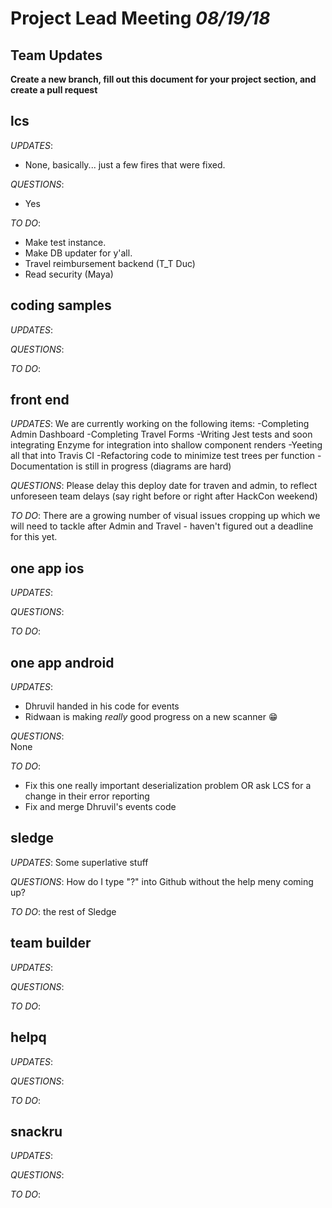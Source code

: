 # Project Lead Meeting *08/19/18*
## Team Updates

**Create a new branch, fill out this document for your project section, and create a pull request**

## lcs

_UPDATES_:
- None, basically... just a few fires that were fixed.

_QUESTIONS_:
- Yes

_TO DO_:
- Make test instance.
- Make DB updater for y'all.
- Travel reimbursement backend (T_T Duc)
- Read security (Maya)

## coding samples

_UPDATES_:

_QUESTIONS_:

_TO DO_:

## front end

_UPDATES_:  We are currently working on the following items:
            -Completing Admin Dashboard
            -Completing Travel Forms
            -Writing Jest tests and soon integrating Enzyme for integration into shallow component renders 
            -Yeeting all that into Travis CI
            -Refactoring code to minimize test trees per function
            -Documentation is still in progress (diagrams are hard)

_QUESTIONS_: Please delay this deploy date for traven and admin, to reflect unforeseen team delays (say right before or right after HackCon weekend)

_TO DO_: There are a growing number of visual issues cropping up which we will need to tackle after Admin and Travel - haven't figured out a deadline for this yet.

## one app ios

_UPDATES_:

_QUESTIONS_:

_TO DO_:

## one app android

_UPDATES_:
* Dhruvil handed in his code for events
* Ridwaan is making *really* good progress on a new scanner :grin:

_QUESTIONS_:  
None

_TO DO_:
* Fix this one really important deserialization problem OR ask LCS for a change in their error reporting
* Fix and merge Dhruvil's events code

## sledge

_UPDATES_: Some superlative stuff

_QUESTIONS_: How do I type "?" into Github without the help meny coming up?

_TO DO_: the rest of Sledge

## team builder

_UPDATES_:

_QUESTIONS_:

_TO DO_:

## helpq

_UPDATES_:

_QUESTIONS_:

_TO DO_:

## snackru

_UPDATES_:

_QUESTIONS_:

_TO DO_:
